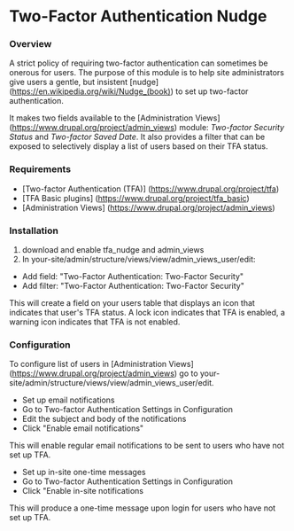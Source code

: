 # Two-Factor Authentication Nudge

### Overview

A strict policy of requiring two-factor authentication can sometimes be onerous for users. The purpose of this module is to help site administrators give users a gentle, but insistent [nudge] (https://en.wikipedia.org/wiki/Nudge_(book)) to set up two-factor authentication.

It makes two fields available to the [Administration Views] (https://www.drupal.org/project/admin_views) module: <i>Two-factor Security Status</i> and <i>Two-factor Saved Date</i>. It also provides a filter that can be exposed to selectively display a list of users based on their TFA status.

### Requirements

* [Two-factor Authentication (TFA)] (https://www.drupal.org/project/tfa)
* [TFA Basic plugins] (https://www.drupal.org/project/tfa_basic)
* [Administration Views] (https://www.drupal.org/project/admin_views)

### Installation

 1. download and enable tfa_nudge and admin_views
 2. In your-site/admin/structure/views/view/admin_views_user/edit:

  * Add field: "Two-Factor Authentication: Two-Factor Security"
  * Add filter: "Two-Factor Authentication: Two-Factor Security"

This will create a field on your users table that displays an icon that indicates that user's TFA status. A lock icon indicates that TFA is enabled, a warning icon indicates that TFA is not enabled.

### Configuration

To configure list of users in [Administration Views] (https://www.drupal.org/project/admin_views) go to your-site/admin/structure/views/view/admin_views_user/edit.

 * Set up email notifications
  * Go to Two-factor Authentication Settings in Configuration 
  * Edit the subject and body of the notifications
  * Click "Enable email notifications"
 
This will enable regular email notifications to be sent to users who have not set up TFA.

 * Set up in-site one-time messages
  * Go to Two-factor Authentication Settings in Configuration 
  * Click "Enable in-site notifications

This will produce a one-time message upon login for users who have not set up TFA.
